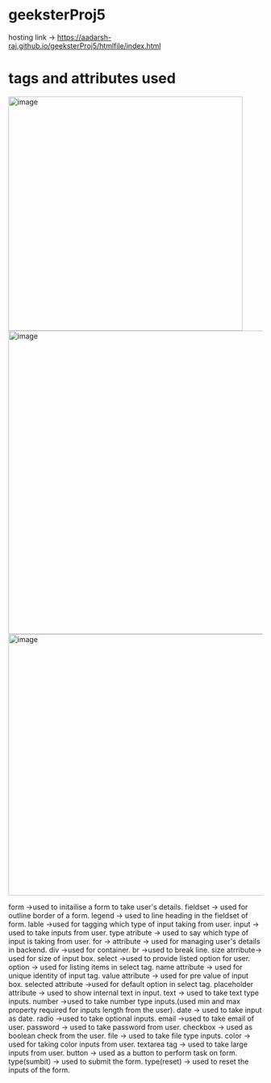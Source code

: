 # geeksterProj5

hosting link -> https://aadarsh-raj.github.io/geeksterProj5/htmlfile/index.html
# tags and attributes used
<img width="464" alt="image" src="https://github.com/Aadarsh-Raj/geeksterProj5/assets/74525154/029ee25b-faa7-4a9a-9410-c76eeb0ec2f4">


<img width="601" alt="image" src="https://github.com/Aadarsh-Raj/geeksterProj5/assets/74525154/2dcfada1-c501-409b-9101-93951100955e">


<img width="518" alt="image" src="https://github.com/Aadarsh-Raj/geeksterProj5/assets/74525154/0b0e3694-e708-4e77-8568-c52bbad95681">


form ->used to initailise a form to take user's details.
fieldset -> used for outline border of a form.
legend -> used to line heading in the fieldset of form.
lable ->used for tagging which type of input taking from user.
input -> used to take inputs from user.
type atribute -> used to say which type of input is taking from user.
for -> attribute -> used for managing user's details in backend.
div ->used for container.
br ->used to break line.
size atrribute-> used for size of input box.
select ->used to provide listed option for user.
option -> used for listing items in select tag.
name attribute -> used for unique identity of input tag.
value attribute -> used for pre value of input box.
selected attribute ->used for default option in select tag.
placeholder attribute -> used to show internal text in input.
text -> used to take text type inputs.
number ->used to take number type inputs.(used min and max property required for inputs length from the user).
date -> used to take input as date.
radio ->used to take optional inputs.
email ->used to take email of user.
password -> used to take password from user.
checkbox -> used as boolean check from the user.
file -> used to take file type inputs.
color -> used for taking color inputs from user.
textarea tag -> used to take large inputs from user.
button -> used as a button to perform task on form.
type(sumbit) -> used to submit the form.
type(reset) -> used to reset the inputs of the form.
